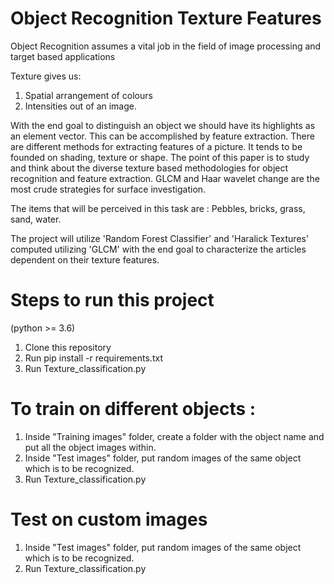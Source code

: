 # Object Recognition Texture Features
Object Recognition assumes a vital job in the field of image processing and target based applications

Texture gives us:
1. Spatial arrangement of colours
2. Intensities out of an image.

With the end goal to distinguish an object we should have its highlights as an element vector. This can be accomplished by feature extraction. There are different methods for extracting features of a picture. It tends to be founded on shading, texture or shape. The point of this paper is to study and think about the diverse texture based methodologies for object recognition and feature extraction. GLCM and Haar wavelet change are the most crude strategies for surface investigation.

The items that will be perceived in this task are :
Pebbles, bricks, grass, sand, water.

The project will utilize 'Random Forest Classifier' and 'Haralick Textures' computed utilizing 'GLCM' with the end goal to characterize the articles dependent on their texture features.

# Steps to run this project
(python >= 3.6)

1. Clone this repository
2. Run pip install -r requirements.txt
3. Run Texture_classification.py

# To train on different objects :

1. Inside "Training images" folder, create a folder with the object name and put all the object images within.
2. Inside "Test images" folder, put random images of the same object which is to be recognized.
3. Run Texture_classification.py

# Test on custom images

1. Inside "Test images" folder, put random images of the same object which is to be recognized.
2. Run Texture_classification.py
